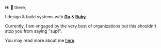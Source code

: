 Hi :wave: there,

I design & build systems with [**Go**](https://golang.org) & [**Ruby**](https://www.ruby-lang.org).

Currently, I am engaged by the very best of organizations but this shouldn't stop you from saying "sup!".

You may read more about me [here](https://panos.nefeloma.io).
